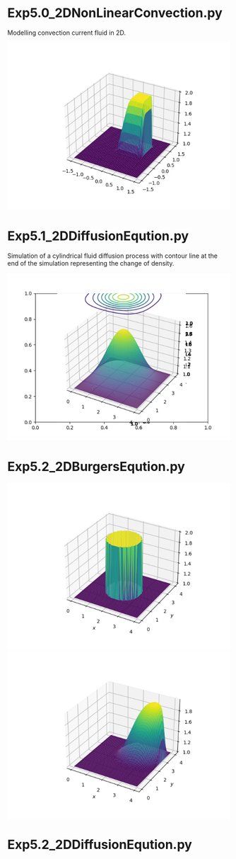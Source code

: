 # Exp5.0_2DNonLinearConvection.py

Modelling convection current fluid in 2D. 

![simulation of 2D Non Linear Convection](Exp5.0_simulation.png  "simulation")

# Exp5.1_2DDiffusionEqution.py

Simulation of a cylindrical fluid diffusion process with contour line at the end of the simulation representing the change of density. 

![simulation of 2D Diffusion of fluid](Exp5.1_simulation_end.png  "simulation")

# Exp5.2_2DBurgersEqution.py

![simulation of 2D Burgers Eqution of fluid at beginning](Exp5.2_2D_BurgersEquation_simulation_begin.png  "simulation")
![simulation of 2D Burgers Eqution of fluid at the end ](Exp5.2_2D_BurgersEquation_simulation_end_1.png  "simulation")

# Exp5.2_2DDiffusionEqution.py

